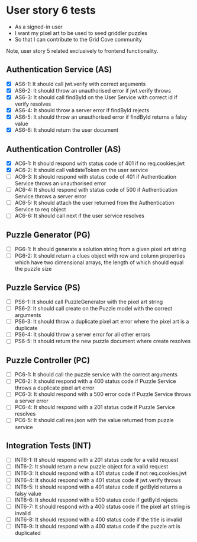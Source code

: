 # User story 6 tests

- As a signed-in user
- I want my pixel art to be used to seed griddler puzzles
- So that I can contribute to the Grid Cove community

Note, user story 5 related exclusively to frontend functionality.

## Authentication Service (AS)

- [x] AS6-1: It should call jwt.verify with correct arguments
- [x] AS6-2: It should throw an unauthorised error if jwt.verify throws
- [x] AS6-3: It should call findById on the User Service with correct id if verify resolves
- [x] AS6-4: It should throw a server error if findById rejects
- [x] AS6-5: It should throw an unauthorised error if findById returns a falsy value
- [x] AS6-6: It should return the user document

## Authentication Controller (AS)

- [x] AC6-1: It should respond with status code of 401 if no req.cookies.jwt
- [x] AC6-2: It should call validateToken on the user service
- [ ] AC6-3: It should respond with status code of 401 if Authentication Service throws an unauthorised error
- [ ] AC6-4: It should respond with status code of 500 if Authentication Service throws a server error
- [ ] AC6-5: It should attach the user returned from the Authentication Service to req object
- [ ] AC6-6: It should call next if the user service resolves

## Puzzle Generator (PG)

- [ ] PG6-1: It should generate a solution string from a given pixel art string
- [ ] PG6-2: It should return a clues object with row and column properties which have two dimensional arrays, the length of which should equal the puzzle size

## Puzzle Service (PS)

- [ ] PS6-1: It should call PuzzleGenerator with the pixel art string
- [ ] PS6-2: It should call create on the Puzzle model with the correct arguments
- [ ] PS6-3: It should throw a duplicate pixel art error where the pixel art is a duplicate
- [ ] PS6-4: It should throw a server error for all other errors
- [ ] PS6-5: It should return the new puzzle document where create resolves

## Puzzle Controller (PC)

- [ ] PC6-1: It should call the puzzle service with the correct arguments
- [ ] PC6-2: It should respond with a 400 status code if Puzzle Service throws a duplicate pixel art error
- [ ] PC6-3: It should respond with a 500 error code if Puzzle Service throws a server error
- [ ] PC6-4: It should respond with a 201 status code if Puzzle Service resolves
- [ ] PC6-5: It should call res.json with the value returned from puzzle service

## Integration Tests (INT)

- [ ] INT6-1: It should respond with a 201 status code for a valid request
- [ ] INT6-2: It should return a new puzzle object for a valid request
- [ ] INT6-3: It should respond with a 401 status code if not req.cookies.jwt
- [ ] INT6-4: It should respond with a 401 status code if jwt.verify throws
- [ ] INT6-5: It should respond with a 401 status code if getById returns a falsy value
- [ ] INT6-6: It should respond with a 500 status code if getById rejects
- [ ] INT6-7: It should respond with a 400 status code if the pixel art string is invalid
- [ ] INT6-8: It should respond with a 400 status code if the title is invalid
- [ ] INT6-9: It should respond with a 400 status code if the puzzle art is duplicated
